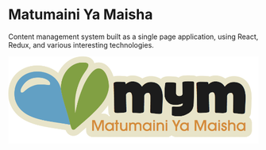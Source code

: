 Matumaini Ya Maisha
===================

Content management system built as a single page application, using React,
Redux, and various interesting technologies.

![MYM Logo](mym-logo-stroke.png?raw=true "Matumaini Ya Maisha")

